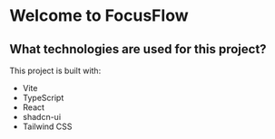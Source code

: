 # Welcome to FocusFlow

## What technologies are used for this project?

This project is built with:

- Vite
- TypeScript
- React
- shadcn-ui
- Tailwind CSS

